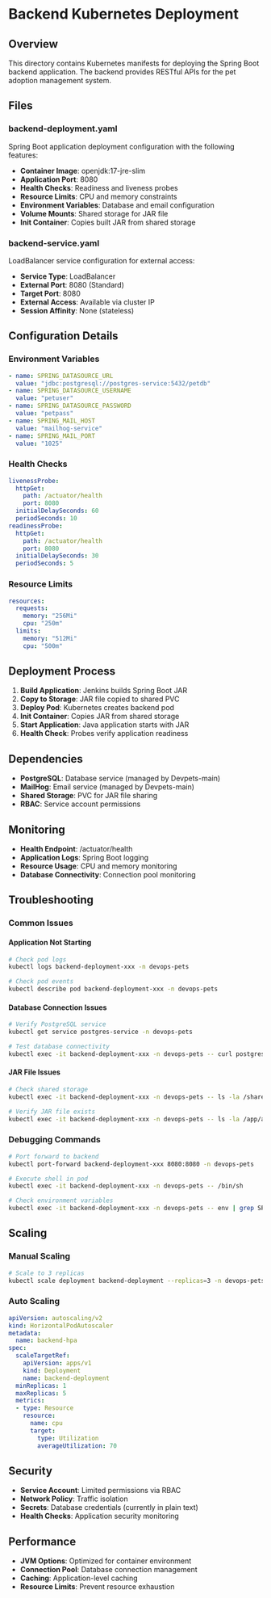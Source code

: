 # Backend Kubernetes Deployment

## Overview

This directory contains Kubernetes manifests for deploying the Spring Boot backend application. The backend provides RESTful APIs for the pet adoption management system.

## Files

### backend-deployment.yaml
Spring Boot application deployment configuration with the following features:

- **Container Image**: openjdk:17-jre-slim
- **Application Port**: 8080
- **Health Checks**: Readiness and liveness probes
- **Resource Limits**: CPU and memory constraints
- **Environment Variables**: Database and email configuration
- **Volume Mounts**: Shared storage for JAR file
- **Init Container**: Copies built JAR from shared storage

### backend-service.yaml
LoadBalancer service configuration for external access:

- **Service Type**: LoadBalancer
- **External Port**: 8080 (Standard)
- **Target Port**: 8080
- **External Access**: Available via cluster IP
- **Session Affinity**: None (stateless)

## Configuration Details

### Environment Variables
```yaml
- name: SPRING_DATASOURCE_URL
  value: "jdbc:postgresql://postgres-service:5432/petdb"
- name: SPRING_DATASOURCE_USERNAME
  value: "petuser"
- name: SPRING_DATASOURCE_PASSWORD
  value: "petpass"
- name: SPRING_MAIL_HOST
  value: "mailhog-service"
- name: SPRING_MAIL_PORT
  value: "1025"
```

### Health Checks
```yaml
livenessProbe:
  httpGet:
    path: /actuator/health
    port: 8080
  initialDelaySeconds: 60
  periodSeconds: 10
readinessProbe:
  httpGet:
    path: /actuator/health
    port: 8080
  initialDelaySeconds: 30
  periodSeconds: 5
```

### Resource Limits
```yaml
resources:
  requests:
    memory: "256Mi"
    cpu: "250m"
  limits:
    memory: "512Mi"
    cpu: "500m"
```

## Deployment Process

1. **Build Application**: Jenkins builds Spring Boot JAR
2. **Copy to Storage**: JAR file copied to shared PVC
3. **Deploy Pod**: Kubernetes creates backend pod
4. **Init Container**: Copies JAR from shared storage
5. **Start Application**: Java application starts with JAR
6. **Health Check**: Probes verify application readiness

## Dependencies

- **PostgreSQL**: Database service (managed by Devpets-main)
- **MailHog**: Email service (managed by Devpets-main)
- **Shared Storage**: PVC for JAR file sharing
- **RBAC**: Service account permissions

## Monitoring

- **Health Endpoint**: /actuator/health
- **Application Logs**: Spring Boot logging
- **Resource Usage**: CPU and memory monitoring
- **Database Connectivity**: Connection pool monitoring

## Troubleshooting

### Common Issues

#### Application Not Starting
```bash
# Check pod logs
kubectl logs backend-deployment-xxx -n devops-pets

# Check pod events
kubectl describe pod backend-deployment-xxx -n devops-pets
```

#### Database Connection Issues
```bash
# Verify PostgreSQL service
kubectl get service postgres-service -n devops-pets

# Test database connectivity
kubectl exec -it backend-deployment-xxx -n devops-pets -- curl postgres-service:5432
```

#### JAR File Issues
```bash
# Check shared storage
kubectl exec -it backend-deployment-xxx -n devops-pets -- ls -la /shared

# Verify JAR file exists
kubectl exec -it backend-deployment-xxx -n devops-pets -- ls -la /app/app.jar
```

### Debugging Commands
```bash
# Port forward to backend
kubectl port-forward backend-deployment-xxx 8080:8080 -n devops-pets

# Execute shell in pod
kubectl exec -it backend-deployment-xxx -n devops-pets -- /bin/sh

# Check environment variables
kubectl exec -it backend-deployment-xxx -n devops-pets -- env | grep SPRING
```

## Scaling

### Manual Scaling
```bash
# Scale to 3 replicas
kubectl scale deployment backend-deployment --replicas=3 -n devops-pets
```

### Auto Scaling
```yaml
apiVersion: autoscaling/v2
kind: HorizontalPodAutoscaler
metadata:
  name: backend-hpa
spec:
  scaleTargetRef:
    apiVersion: apps/v1
    kind: Deployment
    name: backend-deployment
  minReplicas: 1
  maxReplicas: 5
  metrics:
  - type: Resource
    resource:
      name: cpu
      target:
        type: Utilization
        averageUtilization: 70
```

## Security

- **Service Account**: Limited permissions via RBAC
- **Network Policy**: Traffic isolation
- **Secrets**: Database credentials (currently in plain text)
- **Health Checks**: Application security monitoring

## Performance

- **JVM Options**: Optimized for container environment
- **Connection Pool**: Database connection management
- **Caching**: Application-level caching
- **Resource Limits**: Prevent resource exhaustion 